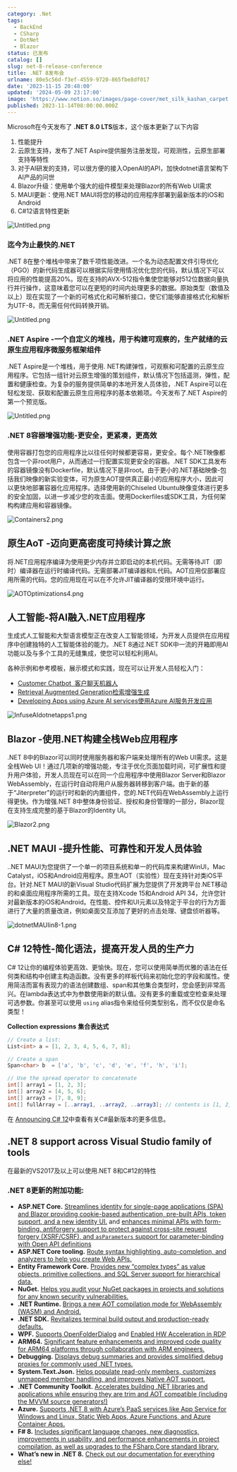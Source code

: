 ```yaml
---
category: .Net
tags:
  - BackEnd
  - CSharp
  - DotNet
  - Blazor
status: 已发布
catalog: []
slug: net-8-release-conference
title: .NET 8发布会
urlname: 80e5c56d-f3ef-4559-9720-865fbe8df017
date: '2023-11-15 20:48:00'
updated: '2024-05-09 23:17:00'
image: 'https://www.notion.so/images/page-cover/met_silk_kashan_carpet.jpg'
published: 2023-11-14T08:00:00.000Z
---
```


Microsoft在今天发布了 **.NET 8.0 LTS**版本，这个版本更新了以下内容

1. 性能提升
2. 云原生支持，发布了.NET Aspire提供服务注册发现，可观测性，云原生部署支持等特性
3. 对于AI研发的支持，可以很方便的接入OpenAI的API，加快dotnet语言架构下AI产品的问世
4. Blazor升级：使用单个强大的组件模型来处理Blazor的所有Web UI需求
5. MAUI更新：使用.NET MAUI将您的移动的应用程序部署到最新版本的iOS和Android
6. C#12语言特性更新

![Untitled.png](https://prod-files-secure.s3.us-west-2.amazonaws.com/5d24fe63-e567-4804-86f9-9fdc62e13082/10cda029-65af-4ea7-b30e-605b2d9e6c57/Untitled.png?X-Amz-Algorithm=AWS4-HMAC-SHA256&X-Amz-Content-Sha256=UNSIGNED-PAYLOAD&X-Amz-Credential=ASIAZI2LB46622CWKVB5%2F20250207%2Fus-west-2%2Fs3%2Faws4_request&X-Amz-Date=20250207T213257Z&X-Amz-Expires=3600&X-Amz-Security-Token=IQoJb3JpZ2luX2VjEGQaCXVzLXdlc3QtMiJIMEYCIQDdOb2V8lr98N4FZKK7l3o2Ga0get1zubYO4Cd4IQ8vigIhAP%2F5a9zU2I7XcNk%2BvIz3fFJZnum3wpj5uFXYyOPZVm4VKv8DCH0QABoMNjM3NDIzMTgzODA1Igz9YLkXcDgKMFtgXM0q3AO4a2LrruCwY9yamziBgLH9cvSMolFJuAwBO66NzkEkirWAY9H3M5avTejx8W2mj2jxuvCKEKRNfRyKuRq9u8OtxsjQdqiWqMCSaRPFMHsnJ6b%2FIgwVS2tnW4Q7NxCjEvRzo5lcqSI1eVoE2J6u2Eh0h6W5ein%2FtQH6nmzELLKny7jd9sRnDn5cHN4wFEZ%2FLoQtHnew9KYZnI1HBBalJULyOT5gpGpgpc1z6vLPhSGy8Qmos5MqIdVq7r%2BWj%2F8DUHxlgSxB4fZhMFisk7sMIvUW6xoQ2gBiv44HdjFlGJzC4eJM0h%2FLy3nIvyTbaQEIQzZIzIwlgBwjkTouhYJya4Ozax5n8AG4mf3TZ1BPCGOVDYwqvZA6F62TOU1mqJcNVydn8TMa7blELojx17YEUr1yvhAgw96D8leExCUwVa05pBNGhq6p7jLrvzH7E3e%2BfemlzYSwZZ5XIhE2McOFql%2FeVjTi8Jl0uwkqSMGGhLtDG31ra1uLJ3lggpO6xdTo9r7u8tFPMPk1IBWpHxuQDDEOlEAfJGXFRfJnP2odwHoLbDoRaE0VdbyRKZBx6Co1144rs7C%2FpOyeMXAP9DFcYD8luTytHo4vLPOJcX2TOwOT1LH89bLA9oQt8Nq%2FPTDg0pm9BjqkAYKwlmqoOeGz%2FPq502Bwa4MUQDgeCPI70Zo3zHIpTkfX9IgmphC36Ec2cDYZnYSPEassAQmx0l24VWukMfRpvsLMXaXcOizZROSU0uEk91kdoGKXXghQLbCm92vg5ioUbox5j7Jczmn8wpDXZ932%2Bhyo3QR7Odz0WFBE3W5Z3iTExI%2FSOP7caZ%2Fi1kqLpEzqH6NTGKxKRqnDcGYsOm4KwoWd6N6K&X-Amz-Signature=7f740c4708e9e922df70d737a9e4700c6c11fc561fbb6f92afe0aabcc38d29be&X-Amz-SignedHeaders=host&x-id=GetObject)


### **迄今为止最快的.NET**


.NET 8在整个堆栈中带来了数千项性能改进。一个名为动态配置文件引导优化（PGO）的新代码生成器可以根据实际使用情况优化您的代码，默认情况下可以将应用的性能提高20%。现在支持的AVX-512指令集使您能够对512位数据向量执行并行操作，这意味着您可以在更短的时间内处理更多的数据。原始类型（数值及以上）现在实现了一个新的可格式化和可解析接口，使它们能够直接格式化和解析为UTF-8，而无需任何代码转换开销。


![Untitled.png](https://prod-files-secure.s3.us-west-2.amazonaws.com/5d24fe63-e567-4804-86f9-9fdc62e13082/edcbf140-d619-4389-a4a6-f97c113ab9f2/Untitled.png?X-Amz-Algorithm=AWS4-HMAC-SHA256&X-Amz-Content-Sha256=UNSIGNED-PAYLOAD&X-Amz-Credential=ASIAZI2LB46622CWKVB5%2F20250207%2Fus-west-2%2Fs3%2Faws4_request&X-Amz-Date=20250207T213257Z&X-Amz-Expires=3600&X-Amz-Security-Token=IQoJb3JpZ2luX2VjEGQaCXVzLXdlc3QtMiJIMEYCIQDdOb2V8lr98N4FZKK7l3o2Ga0get1zubYO4Cd4IQ8vigIhAP%2F5a9zU2I7XcNk%2BvIz3fFJZnum3wpj5uFXYyOPZVm4VKv8DCH0QABoMNjM3NDIzMTgzODA1Igz9YLkXcDgKMFtgXM0q3AO4a2LrruCwY9yamziBgLH9cvSMolFJuAwBO66NzkEkirWAY9H3M5avTejx8W2mj2jxuvCKEKRNfRyKuRq9u8OtxsjQdqiWqMCSaRPFMHsnJ6b%2FIgwVS2tnW4Q7NxCjEvRzo5lcqSI1eVoE2J6u2Eh0h6W5ein%2FtQH6nmzELLKny7jd9sRnDn5cHN4wFEZ%2FLoQtHnew9KYZnI1HBBalJULyOT5gpGpgpc1z6vLPhSGy8Qmos5MqIdVq7r%2BWj%2F8DUHxlgSxB4fZhMFisk7sMIvUW6xoQ2gBiv44HdjFlGJzC4eJM0h%2FLy3nIvyTbaQEIQzZIzIwlgBwjkTouhYJya4Ozax5n8AG4mf3TZ1BPCGOVDYwqvZA6F62TOU1mqJcNVydn8TMa7blELojx17YEUr1yvhAgw96D8leExCUwVa05pBNGhq6p7jLrvzH7E3e%2BfemlzYSwZZ5XIhE2McOFql%2FeVjTi8Jl0uwkqSMGGhLtDG31ra1uLJ3lggpO6xdTo9r7u8tFPMPk1IBWpHxuQDDEOlEAfJGXFRfJnP2odwHoLbDoRaE0VdbyRKZBx6Co1144rs7C%2FpOyeMXAP9DFcYD8luTytHo4vLPOJcX2TOwOT1LH89bLA9oQt8Nq%2FPTDg0pm9BjqkAYKwlmqoOeGz%2FPq502Bwa4MUQDgeCPI70Zo3zHIpTkfX9IgmphC36Ec2cDYZnYSPEassAQmx0l24VWukMfRpvsLMXaXcOizZROSU0uEk91kdoGKXXghQLbCm92vg5ioUbox5j7Jczmn8wpDXZ932%2Bhyo3QR7Odz0WFBE3W5Z3iTExI%2FSOP7caZ%2Fi1kqLpEzqH6NTGKxKRqnDcGYsOm4KwoWd6N6K&X-Amz-Signature=b1b7fa447ab9572c28ba37cbb782af640585608fc571984838090993db1246d7&X-Amz-SignedHeaders=host&x-id=GetObject)


### **.NET Aspire -一个自定义的堆栈，用于构建可观察的，生产就绪的云原生应用程序微服务框架组件**


.NET Aspire是一个堆栈，用于使用. NET构建弹性，可观察和可配置的云原生应用程序。它包括一组针对云原生增强的策划组件，默认情况下包括遥测，弹性，配置和健康检查。为复杂的服务提供简单的本地开发人员体验，.NET Aspire可以在轻松发现、获取和配置云原生应用程序的基本依赖项。今天发布了.NET Aspire的第一个预览版。


![Untitled.png](https://prod-files-secure.s3.us-west-2.amazonaws.com/5d24fe63-e567-4804-86f9-9fdc62e13082/ff6a34d3-ac25-412d-9204-a7263d00528f/Untitled.png?X-Amz-Algorithm=AWS4-HMAC-SHA256&X-Amz-Content-Sha256=UNSIGNED-PAYLOAD&X-Amz-Credential=ASIAZI2LB46622CWKVB5%2F20250207%2Fus-west-2%2Fs3%2Faws4_request&X-Amz-Date=20250207T213257Z&X-Amz-Expires=3600&X-Amz-Security-Token=IQoJb3JpZ2luX2VjEGQaCXVzLXdlc3QtMiJIMEYCIQDdOb2V8lr98N4FZKK7l3o2Ga0get1zubYO4Cd4IQ8vigIhAP%2F5a9zU2I7XcNk%2BvIz3fFJZnum3wpj5uFXYyOPZVm4VKv8DCH0QABoMNjM3NDIzMTgzODA1Igz9YLkXcDgKMFtgXM0q3AO4a2LrruCwY9yamziBgLH9cvSMolFJuAwBO66NzkEkirWAY9H3M5avTejx8W2mj2jxuvCKEKRNfRyKuRq9u8OtxsjQdqiWqMCSaRPFMHsnJ6b%2FIgwVS2tnW4Q7NxCjEvRzo5lcqSI1eVoE2J6u2Eh0h6W5ein%2FtQH6nmzELLKny7jd9sRnDn5cHN4wFEZ%2FLoQtHnew9KYZnI1HBBalJULyOT5gpGpgpc1z6vLPhSGy8Qmos5MqIdVq7r%2BWj%2F8DUHxlgSxB4fZhMFisk7sMIvUW6xoQ2gBiv44HdjFlGJzC4eJM0h%2FLy3nIvyTbaQEIQzZIzIwlgBwjkTouhYJya4Ozax5n8AG4mf3TZ1BPCGOVDYwqvZA6F62TOU1mqJcNVydn8TMa7blELojx17YEUr1yvhAgw96D8leExCUwVa05pBNGhq6p7jLrvzH7E3e%2BfemlzYSwZZ5XIhE2McOFql%2FeVjTi8Jl0uwkqSMGGhLtDG31ra1uLJ3lggpO6xdTo9r7u8tFPMPk1IBWpHxuQDDEOlEAfJGXFRfJnP2odwHoLbDoRaE0VdbyRKZBx6Co1144rs7C%2FpOyeMXAP9DFcYD8luTytHo4vLPOJcX2TOwOT1LH89bLA9oQt8Nq%2FPTDg0pm9BjqkAYKwlmqoOeGz%2FPq502Bwa4MUQDgeCPI70Zo3zHIpTkfX9IgmphC36Ec2cDYZnYSPEassAQmx0l24VWukMfRpvsLMXaXcOizZROSU0uEk91kdoGKXXghQLbCm92vg5ioUbox5j7Jczmn8wpDXZ932%2Bhyo3QR7Odz0WFBE3W5Z3iTExI%2FSOP7caZ%2Fi1kqLpEzqH6NTGKxKRqnDcGYsOm4KwoWd6N6K&X-Amz-Signature=b3563136e0039661bf5cccb0783c1ecb2b9fb31e5b0e98ae4180d1f3e2ea29aa&X-Amz-SignedHeaders=host&x-id=GetObject)


### **.NET 8容器增强功能-更安全，更紧凑，更高效**


使用容器打包您的应用程序比以往任何时候都更容易，更安全。每个.NET映像都包含一个非root用户，从而通过一行配置实现更安全的容器。.NET SDK工具发布的容器镜像没有Dockerfile，默认情况下是非root。由于更小的.NET基础映像-包括我们映像的新实验变体，可为原生AOT提供真正最小的应用程序大小，因此可以更快地部署容器化应用程序。选择使用新的Chiseled Ubuntu映像变体进行更多的安全加固，以进一步减少您的攻击面。使用Dockerfiles或SDK工具，为任何架构构建应用和容器镜像。


![Containers2.png](https://devblogs.microsoft.com/dotnet/wp-content/uploads/sites/10/2023/11/Containers2.png)


## 原生AoT -迈向更高密度可持续计算之旅


将.NET应用程序编译为使用更少内存并立即启动的本机代码。无需等待JIT（即时）编译器在运行时编译代码。无需部署JIT编译器和IL代码。AOT应用仅部署应用所需的代码。您的应用现在可以在不允许JIT编译器的受限环境中运行。


![AOTOptimizations4.png](https://devblogs.microsoft.com/dotnet/wp-content/uploads/sites/10/2023/11/AOTOptimizations4.png)


## 人工智能-将AI融入.NET应用程序


生成式人工智能和大型语言模型正在改变人工智能领域，为开发人员提供在应用程序中创建独特的人工智能体验的能力。.NET 8通过.NET SDK中一流的开箱即用AI功能以及与多个工具的无缝集成，使您可以轻松利用AI。


各种示例和参考模板，展示模式和实践，现在可以让开发人员轻松入门：

- [Customer Chatbot](https://github.com/dotnet/eShop)[ ](https://github.com/dotnet/eShop)[ 客户聊天机器人](https://github.com/dotnet/eShop)
- [Retrieval Augmented Generation](https://github.com/Azure-Samples/azure-search-openai-demo-csharp)[检索增强生成](https://github.com/Azure-Samples/azure-search-openai-demo-csharp)
- [Developing Apps using Azure AI services](https://devblogs.microsoft.com/dotnet/demystifying-retrieval-augmented-generation-with-dotnet/)[使用Azure AI服务开发应用](https://devblogs.microsoft.com/dotnet/demystifying-retrieval-augmented-generation-with-dotnet/)

![InfuseAIdotnetapps1.png](https://devblogs.microsoft.com/dotnet/wp-content/uploads/sites/10/2023/11/InfuseAIdotnetapps1.png)


## Blazor -使用.NET构建全栈Web应用程序


.NET 8中的Blazor可以同时使用服务器和客户端来处理所有的Web UI需求。这是全栈Web UI！通过几项新的增强功能，专注于优化页面加载时间，可扩展性和提升用户体验，开发人员现在可以在同一个应用程序中使用Blazor Server和Blazor WebAssembly，在运行时自动将用户从服务器转移到客户端。由于新的基于“Jiterpreter”的运行时和新的内置组件，您的.NET代码在WebAssembly上运行得更快。作为增强.NET 8中整体身份验证、授权和身份管理的一部分，Blazor现在支持生成完整的基于Blazor的Identity UI。


![Blazor2.png](https://devblogs.microsoft.com/dotnet/wp-content/uploads/sites/10/2023/11/Blazor2.png)


## .NET MAUI -提升性能、可靠性和开发人员体验


..NET MAUI为您提供了一个单一的项目系统和单一的代码库来构建WinUI，Mac Catalyst，iOS和Android应用程序。原生AOT（实验性）现在支持针对类iOS平台。针对.NET MAUI的新Visual Studio代码扩展为您提供了开发跨平台.NET移动的和桌面应用程序所需的工具。现在支持Xcode 15和Android API 34，允许您针对最新版本的iOS和Android。在性能、控件和UI元素以及特定于平台的行为方面进行了大量的质量改进，例如桌面交互添加了更好的点击处理、键盘侦听器等。


![dotnetMAUIin8-1.png](https://devblogs.microsoft.com/dotnet/wp-content/uploads/sites/10/2023/11/dotnetMAUIin8-1.png)


## C# 12特性-简化语法，提高开发人员的生产力


C# 12让你的编程体验更高效、更愉快。现在，您可以使用简单而优雅的语法在任何类和结构中创建主构造函数。没有更多的样板代码来初始化您的字段和属性。使用简洁而富有表现力的语法创建数组、span和其他集合类型时，您会感到非常高兴。在lambda表达式中为参数使用新的默认值。没有更多的重载或空检查来处理可选参数。你甚至可以使用 `using` alias指令来给任何类型别名，而不仅仅是命名类型！


**Collection expressions** **集合表达式**


```c#
// Create a list:
List<int> a = [1, 2, 3, 4, 5, 6, 7, 8];

// Create a span
Span<char> b  = ['a', 'b', 'c', 'd', 'e', 'f', 'h', 'i'];

// Use the spread operator to concatenate
int[] array1 = [1, 2, 3];
int[] array2 = [4, 5, 6];
int[] array3 = [7, 8, 9];
int[] fullArray = [..array1, ..array2, ..array3]; // contents is [1, 2, 3, 4, 5, 6, 7, 8, 9]
```


在 [Announcing C# 12](https://devblogs.microsoft.com/dotnet/announcing-csharp-12)中查看有关C#最新版本的更多信息。


## .NET 8 support across Visual Studio family of tools


在最新的VS2017及以上可以使用.NET 8和C#12的特性


### .NET 8更新的附加功能:

- **ASP.NET Core.** [Streamlines identity for single-page applications (SPA) and Blazor providing cookie-based authentication, pre-built APIs, token support, and a new identity UI.](https://devblogs.microsoft.com/dotnet/whats-new-with-identity-in-dotnet-8/) and [enhances minimal APIs with form-binding, antiforgery support to protect against cross-site request forgery (XSRF/CSRF), and ](https://learn.microsoft.com/aspnet/core/release-notes/aspnetcore-8.0#minimal-apis)[`asParameters`](https://learn.microsoft.com/aspnet/core/release-notes/aspnetcore-8.0#minimal-apis)[ support for parameter-binding with Open API definitions](https://learn.microsoft.com/aspnet/core/release-notes/aspnetcore-8.0#minimal-apis)
- **ASP.NET Core tooling.** [Route syntax highlighting, auto-completion, and analyzers to help you create Web APIs.](https://devblogs.microsoft.com/dotnet/aspnet-core-route-tooling-dotnet-8/)
- **Entity Framework Core.** [Provides new “complex types” as value objects, primitive collections, and SQL Server support for hierarchical data.](https://devblogs.microsoft.com/dotnet/announcing-ef8-rc2/)
- **NuGet.** [Helps you audit your NuGet packages in projects and solutions for any known security vulnerabilities.](https://learn.microsoft.com/nuget/concepts/auditing-packages)
- **.NET Runtime.** [Brings a new AOT compilation mode for WebAssembly (WASM) and Android.](https://devblogs.microsoft.com/dotnet/announcing-dotnet-8-rc1/#androidstripilafteraot-mode-on-android)
- **.NET SDK.** [Revitalizes terminal build output and production-ready defaults.](https://learn.microsoft.com/dotnet/core/whats-new/dotnet-8#net-sdk)
- **WPF.** [Supports OpenFolderDialog](https://devblogs.microsoft.com/dotnet/wpf-file-dialog-improvements-in-dotnet-8/) and [Enabled HW Acceleration in RDP](https://devblogs.microsoft.com/dotnet/announcing-dotnet-8-rc1/#wpf-hardware-acceleration-in-rdp)
- **ARM64.** [Significant feature enhancements and improved code quality for ARM64 platforms through collaboration with ARM engineers.](https://devblogs.microsoft.com/dotnet/this-arm64-performance-in-dotnet-8/)
- **Debugging.** [Displays debug summaries and provides simplified debug proxies for commonly used .NET types.](https://devblogs.microsoft.com/dotnet/debugging-enhancements-in-dotnet-8/)
- **System.Text.Json.** [Helps populate read-only members, customizes unmapped member handling, and improves Native AOT support.](https://devblogs.microsoft.com/dotnet/system-text-json-in-dotnet-8/)
- **.NET Community Toolkit.** [Accelerates building .NET libraries and applications while ensuring they are trim and AOT compatible (including the MVVM source generators!)](https://devblogs.microsoft.com/dotnet/announcing-the-dotnet-community-toolkit-821/)
- **Azure.** [Supports .NET 8 with Azure’s PaaS services like App Service for Windows and Linux, Static Web Apps, Azure Functions, and Azure Container Apps.](https://aka.ms/appservice-dotnet8)
- **F# 8.** [Includes significant language changes, new diagnostics, improvements in usability, and performance enhancements in project compilation, as well as upgrades to the FSharp.Core standard library.](https://devblogs.microsoft.com/dotnet/announcing-fsharp-8/)
- **What’s new in .NET 8.** [Check out our documentation for everything else!](https://learn.microsoft.com/dotnet/core/whats-new/dotnet-8)
